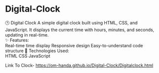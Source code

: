 # Digital-Clock
🕒 Digital Clock
A simple digital clock built using HTML, CSS, and JavaScript. It displays the current time with hours, minutes, and seconds, updating in real-time.  
✨ Features:  
Real-time time display 
Responsive design 
Easy-to-understand code structure 
📂 Technologies Used:  
HTML 
CSS 
JavaScript

Link To Clock- https://om-handa.github.io/Digital-Clock/Digitalclock.html
